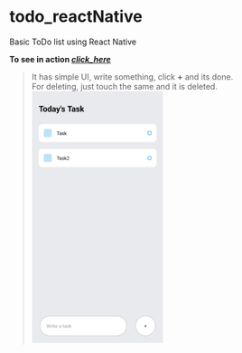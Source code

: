 # todo_reactNative
Basic ToDo list using React Native

**To see in action <a href="https://expo.io/@kaushikswapnil/todoList">_click_here_</a>**

> It has simple UI, write something, click **+** and its done.
> <br>For deleting, just touch the same and it is deleted.
> <br><img src="home.jpg" height="50%" width="50%">
